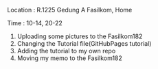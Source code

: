 Location  :   R.1225 Gedung A Fasilkom, Home

Time  :   10-14, 20-22

1. Uploading some pictures to the Fasilkom182
2. Changing the Tutorial file(GitHubPages tutorial)
3. Adding the tutorial to my own repo
4. Moving my memo to the Fasilkom182


